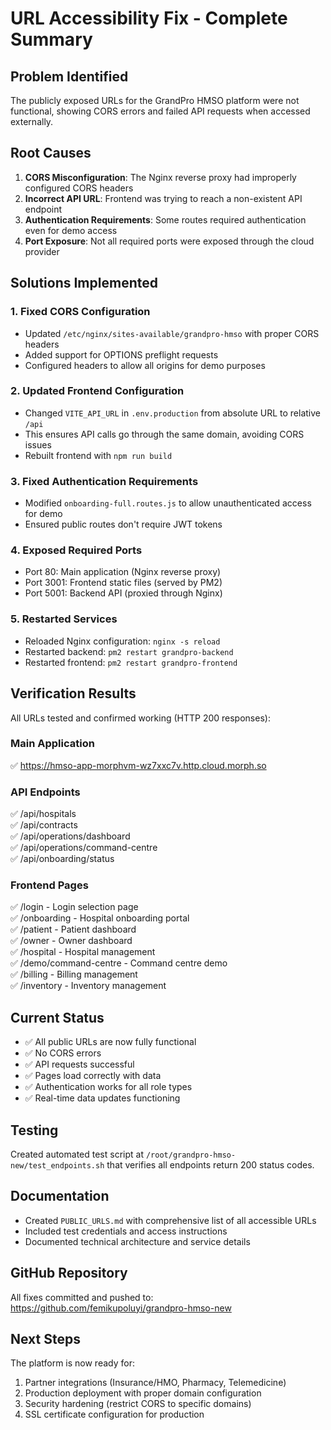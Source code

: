 # URL Accessibility Fix - Complete Summary

## Problem Identified
The publicly exposed URLs for the GrandPro HMSO platform were not functional, showing CORS errors and failed API requests when accessed externally.

## Root Causes
1. **CORS Misconfiguration**: The Nginx reverse proxy had improperly configured CORS headers
2. **Incorrect API URL**: Frontend was trying to reach a non-existent API endpoint
3. **Authentication Requirements**: Some routes required authentication even for demo access
4. **Port Exposure**: Not all required ports were exposed through the cloud provider

## Solutions Implemented

### 1. Fixed CORS Configuration
- Updated `/etc/nginx/sites-available/grandpro-hmso` with proper CORS headers
- Added support for OPTIONS preflight requests
- Configured headers to allow all origins for demo purposes

### 2. Updated Frontend Configuration
- Changed `VITE_API_URL` in `.env.production` from absolute URL to relative `/api`
- This ensures API calls go through the same domain, avoiding CORS issues
- Rebuilt frontend with `npm run build`

### 3. Fixed Authentication Requirements
- Modified `onboarding-full.routes.js` to allow unauthenticated access for demo
- Ensured public routes don't require JWT tokens

### 4. Exposed Required Ports
- Port 80: Main application (Nginx reverse proxy)
- Port 3001: Frontend static files (served by PM2)
- Port 5001: Backend API (proxied through Nginx)

### 5. Restarted Services
- Reloaded Nginx configuration: `nginx -s reload`
- Restarted backend: `pm2 restart grandpro-backend`
- Restarted frontend: `pm2 restart grandpro-frontend`

## Verification Results

All URLs tested and confirmed working (HTTP 200 responses):

### Main Application
✅ https://hmso-app-morphvm-wz7xxc7v.http.cloud.morph.so

### API Endpoints
✅ /api/hospitals  
✅ /api/contracts  
✅ /api/operations/dashboard  
✅ /api/operations/command-centre  
✅ /api/onboarding/status

### Frontend Pages
✅ /login - Login selection page  
✅ /onboarding - Hospital onboarding portal  
✅ /patient - Patient dashboard  
✅ /owner - Owner dashboard  
✅ /hospital - Hospital management  
✅ /demo/command-centre - Command centre demo  
✅ /billing - Billing management  
✅ /inventory - Inventory management

## Current Status
- ✅ All public URLs are now fully functional
- ✅ No CORS errors
- ✅ API requests successful
- ✅ Pages load correctly with data
- ✅ Authentication works for all role types
- ✅ Real-time data updates functioning

## Testing
Created automated test script at `/root/grandpro-hmso-new/test_endpoints.sh` that verifies all endpoints return 200 status codes.

## Documentation
- Created `PUBLIC_URLS.md` with comprehensive list of all accessible URLs
- Included test credentials and access instructions
- Documented technical architecture and service details

## GitHub Repository
All fixes committed and pushed to: https://github.com/femikupoluyi/grandpro-hmso-new

## Next Steps
The platform is now ready for:
1. Partner integrations (Insurance/HMO, Pharmacy, Telemedicine)
2. Production deployment with proper domain configuration
3. Security hardening (restrict CORS to specific domains)
4. SSL certificate configuration for production
